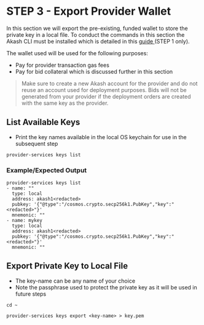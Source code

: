 # STEP 3 - Export Provider Wallet

In this section we will export the pre-existing, funded wallet to store the private key in a local file.  To conduct the commands in this section the Akash CLI must be installed which is detailed in this [guide ](../../../other-resources/experimental/mainnet4-upgrade-docs/detailed-steps/)(STEP 1 only).

The wallet used will be used for the following purposes:

* Pay for provider transaction gas fees
* Pay for bid collateral which is discussed further in this section

> Make sure to create a new Akash account for the provider and do not reuse an account used for deployment purposes.  Bids will not be generated from your provider if the deployment orders are created with the same key as the provider.

## List Available Keys

* Print the key names available in the local OS keychain for use in the subsequent step

```
provider-services keys list
```

### Example/Expected Output

```
provider-services keys list
- name: ""
  type: local
  address: akash1<redacted>
  pubkey: '{"@type":"/cosmos.crypto.secp256k1.PubKey","key":"<redacted>"}'
  mnemonic: ""
- name: mykey
  type: local
  address: akash1<redacted>
  pubkey: '{"@type":"/cosmos.crypto.secp256k1.PubKey","key":"<redacted>"}'
  mnemonic: ""
```

## **Export Private Key to Local File**

* The key-name can be any name of your choice
* Note the passphrase used to protect the private key as it will be used in future steps

```
cd ~

provider-services keys export <key-name> > key.pem
```
